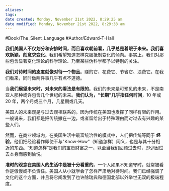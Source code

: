 ```yaml
---
aliases: 
tags: 
date created: Monday, November 21st 2022, 8:29:25 am
date modified: Monday, November 21st 2022, 8:29:33 am
---
```

#Book/The_Silent_Language 
#Author/Edward-T-Hall 

**我们美国人不仅划分和安排时间，而且喜欢朝前看，几乎总是着眼于未来。我们喜欢新颖，刻意求变化**。我们希望知道怎样克服抵制变化的倾向。事实上，我们对那些包含显著变化理论的科学理论、乃至某些伪科学都予以特别的关注。

**我们对待时间的态度就像对待一个物品**。赚的它、花费它、节省它、浪费它。在我们看来，同时做两件事几乎有点不道德。

当**我们展望未来时，对未来的看法是有限的**。我们的未来是可预见的未来，不是南亚人那种或许包含几个世纪的未来。**我们认为，“长期”几乎指任何时间**，10 年或 20 年，两个月或三个月，几星期或几天。

美国人的未来观是与过去观相联系的。因为传统在美国也发挥了同样有限的作用。一般说来，我们都是把传统撇在一边，或者留给出于特殊理由而对过去有兴趣的某些人们。

然而，在商业领域内，在美国生活中最富统治性的模式中，人们把传统等同于 **经验**。他们把经验看作即使不与"Know-How"（知道怎样）同义，也是与其十分相近的东西。“知道怎样”是我们的宝贵财富之一，以至当我们回顾过去时，即少因过去本身而感到愉悦。

**准时的观念在美国人的生活中是被十分看重的**。一个人如果不知道守时，就常被看作是傲慢或不负责任。美国人从小就学会了怎样严肃地对待时间。我们已经强调了文化的这个方面，并且将它阐发到了也许除瑞典和德国北部以外举世无双的极端程度。
